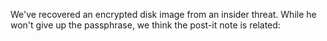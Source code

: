 We've recovered an encrypted disk image from an insider threat.  While he won't
give up the passphrase, we think the post-it note is related:


